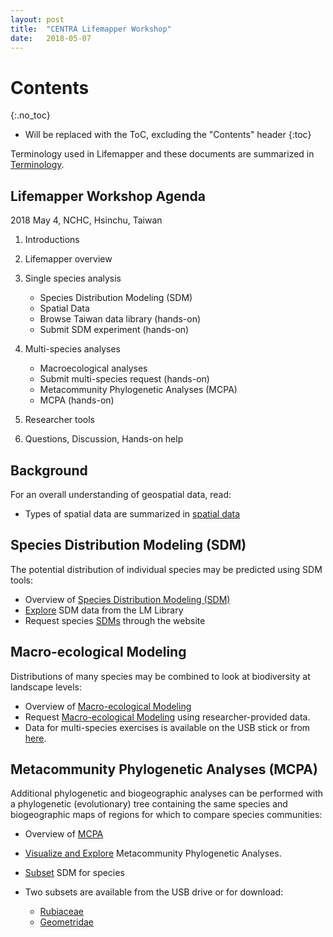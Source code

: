 ```yaml
---
layout: post
title:  "CENTRA Lifemapper Workshop"
date:   2018-05-07
---
```



# Contents
{:.no_toc}

* Will be replaced with the ToC, excluding the "Contents" header
{:toc}

Terminology used in Lifemapper and these documents are summarized in 
[Terminology](/terms).

## Lifemapper Workshop Agenda

2018 May 4, NCHC, Hsinchu, Taiwan

1. Introductions
1. Lifemapper overview
1. Single species analysis

   * Species Distribution Modeling (SDM)
   * Spatial Data
   * Browse Taiwan data library (hands-on)
   * Submit SDM experiment (hands-on)
   
1. Multi-species analyses

   * Macroecological analyses
   * Submit multi-species request (hands-on)
   * Metacommunity Phylogenetic Analyses (MCPA)
   * MCPA (hands-on)
   
1. Researcher tools
1. Questions, Discussion, Hands-on help

## Background
For an overall understanding of geospatial data, read:
  * Types of spatial data are summarized in [spatial data](/researcher/spatialData)
  
## Species Distribution Modeling (SDM)
The potential distribution of individual species may be predicted using SDM tools:
  * Overview of [Species Distribution Modeling (SDM)](/researcher/sdm)
  * [Explore](/training/exploreData) SDM data from the LM Library
  * Request species [SDMs](/training/sdmTraining) through the website

## Macro-ecological Modeling
Distributions of many species may be combined to look at biodiversity at 
landscape levels: 
  * Overview of [Macro-ecological Modeling](/researcher/rad)
  * Request [Macro-ecological Modeling](/training/boomTraining) using 
    researcher-provided data.
  * Data for multi-species exercises is available on the USB stick or from
    [here](http://yeti.lifemapper.org/dl/taiwan_boom_data.tar.gz).

## Metacommunity Phylogenetic Analyses (MCPA)
Additional phylogenetic and biogeographic analyses can be performed with 
a phylogenetic (evolutionary) tree containing the same species and 
biogeographic maps of regions for which to compare species communities:
  * Overview of [MCPA](/researcher/mcpa)
  * [Visualize and Explore](/training/mcpaVizTraining) Metacommunity 
    Phylogenetic Analyses.  
  * [Subset](/training/subsetTraining) SDM for species
  * Two subsets are available from the USB drive or for download:
  
    * [Rubiaceae](http://yeti.lifemapper.org/dl/Rubiaceae.zip) 
    * [Geometridae](http://yeti.lifemapper.org/dl/Geometridae.zip) 

